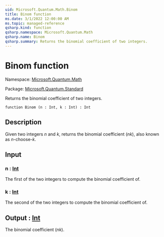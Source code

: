 ```yaml
---
uid: Microsoft.Quantum.Math.Binom
title: Binom function
ms.date: 3/1/2022 12:00:00 AM
ms.topic: managed-reference
qsharp.kind: function
qsharp.namespace: Microsoft.Quantum.Math
qsharp.name: Binom
qsharp.summary: Returns the binomial coefficient of two integers.
---
```


# Binom function

Namespace: [Microsoft.Quantum.Math](xref:Microsoft.Quantum.Math)

Package: [Microsoft.Quantum.Standard](https://nuget.org/packages/Microsoft.Quantum.Standard)


Returns the binomial coefficient of two integers.

```qsharp
function Binom (n : Int, k : Int) : Int
```


## Description

Given two integers $n$ and $k$, returns the binomial coefficient$(n k)$, also known as $n$-choose-$k$.

## Input

### n : [Int](xref:microsoft.quantum.qsharp.valueliterals#int-literals)

The first of the two integers to compute the binomial coefficient of.


### k : [Int](xref:microsoft.quantum.qsharp.valueliterals#int-literals)

The second of the two integers to compute the binomial coefficient of.



## Output : [Int](xref:microsoft.quantum.qsharp.valueliterals#int-literals)

The binomial coefficient $(n k)$.